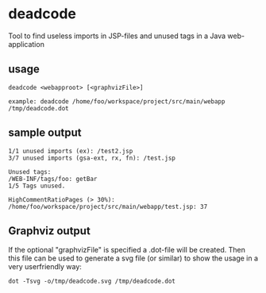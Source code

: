 # deadcode
Tool to find useless imports in JSP-files and unused tags in a Java web-application

## usage
```
deadcode <webapproot> [<graphvizFile>]
```

```
example: deadcode /home/foo/workspace/project/src/main/webapp /tmp/deadcode.dot
```

## sample output
```
1/1 unused imports (ex): /test2.jsp
3/7 unused imports (gsa-ext, rx, fn): /test.jsp

Unused tags:
/WEB-INF/tags/foo: getBar
1/5 Tags unused.

HighCommentRatioPages (> 30%):
/home/foo/workspace/project/src/main/webapp/test.jsp: 37
```

## Graphviz output
If the optional "graphvizFile" is specified a .dot-file will be created. Then this file can be used to generate a svg file (or similar) to show the usage in a very userfriendly way:
```
dot -Tsvg -o/tmp/deadcode.svg /tmp/deadcode.dot
```